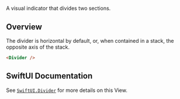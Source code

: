 # <Divider>

A visual indicator that divides two sections.

## Overview

The divider is horizontal by default, or, when contained in a stack, the opposite axis of the stack.

```html
<Divider />
```

## SwiftUI Documentation
See [`SwiftUI.Divider`](https://developer.apple.com/documentation/swiftui/Divider) for more details on this View.
